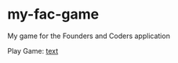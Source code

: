 # my-fac-game
My game for the Founders and Coders application

Play Game: [text](https://redhellier.github.io/my-fac-game/)
